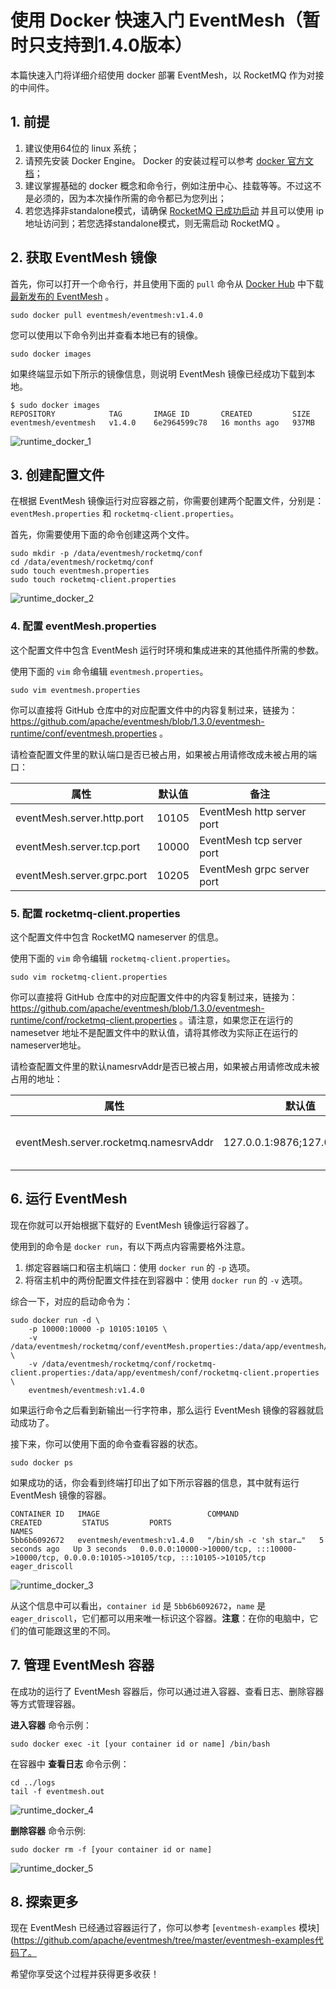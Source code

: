 # 使用 Docker 快速入门 EventMesh（暂时只支持到1.4.0版本）

本篇快速入门将详细介绍使用 docker 部署 EventMesh，以 RocketMQ 作为对接的中间件。

## 1. 前提

1. 建议使用64位的 linux 系统；
2. 请预先安装 Docker Engine。 Docker 的安装过程可以参考 [docker 官方文档](https://docs.docker.com/engine/install/)；
3. 建议掌握基础的 docker 概念和命令行，例如注册中心、挂载等等。不过这不是必须的，因为本次操作所需的命令都已为您列出；
4. 若您选择非standalone模式，请确保 [RocketMQ 已成功启动](https://rocketmq.apache.org/docs/quick-start/) 并且可以使用 ip 地址访问到；若您选择standalone模式，则无需启动 RocketMQ 。

## 2. 获取 EventMesh 镜像

首先，你可以打开一个命令行，并且使用下面的 ```pull``` 命令从 [Docker Hub](https://registry.hub.docker.com/r/eventmesh/eventmesh/tags) 中下载[最新发布的 EventMesh](https://eventmesh.apache.org/events/release-notes/v1.3.0/) 。

```shell
sudo docker pull eventmesh/eventmesh:v1.4.0
```

您可以使用以下命令列出并查看本地已有的镜像。

```shell
sudo docker images
```

如果终端显示如下所示的镜像信息，则说明 EventMesh 镜像已经成功下载到本地。

```shell
$ sudo docker images
REPOSITORY            TAG       IMAGE ID       CREATED         SIZE
eventmesh/eventmesh   v1.4.0    6e2964599c78   16 months ago   937MB
```

![runtime_docker_1](/images/install/runtime_docker_1.png)

## 3. 创建配置文件

在根据 EventMesh 镜像运行对应容器之前，你需要创建两个配置文件，分别是：```eventMesh.properties``` 和 ```rocketmq-client.properties```。

首先，你需要使用下面的命令创建这两个文件。

```shell
sudo mkdir -p /data/eventmesh/rocketmq/conf
cd /data/eventmesh/rocketmq/conf
sudo touch eventmesh.properties
sudo touch rocketmq-client.properties
```
![runtime_docker_2](/images/install/runtime_docker_2.png)

### 4. 配置 eventMesh.properties

这个配置文件中包含 EventMesh 运行时环境和集成进来的其他插件所需的参数。

使用下面的 ```vim``` 命令编辑 ```eventmesh.properties```。

```shell
sudo vim eventmesh.properties
```

你可以直接将 GitHub 仓库中的对应配置文件中的内容复制过来，链接为：<https://github.com/apache/eventmesh/blob/1.3.0/eventmesh-runtime/conf/eventmesh.properties> 。

请检查配置文件里的默认端口是否已被占用，如果被占用请修改成未被占用的端口：

| 属性                         | 默认值   | 备注                         |
|----------------------------|-------|----------------------------|
| eventMesh.server.http.port | 10105 | EventMesh http server port |
| eventMesh.server.tcp.port  | 10000 | EventMesh tcp server port  |
| eventMesh.server.grpc.port | 10205 | EventMesh grpc server port |

### 5. 配置 rocketmq-client.properties

这个配置文件中包含 RocketMQ nameserver 的信息。

使用下面的 ```vim``` 命令编辑 ```rocketmq-client.properties```。

```shell
sudo vim rocketmq-client.properties
```

你可以直接将 GitHub 仓库中的对应配置文件中的内容复制过来，链接为：<https://github.com/apache/eventmesh/blob/1.3.0/eventmesh-runtime/conf/rocketmq-client.properties> 。请注意，如果您正在运行的 namesetver 地址不是配置文件中的默认值，请将其修改为实际正在运行的nameserver地址。

请检查配置文件里的默认namesrvAddr是否已被占用，如果被占用请修改成未被占用的地址：

| 属性                                    | 默认值                           | 备注                               |
|---------------------------------------|-------------------------------|----------------------------------|
| eventMesh.server.rocketmq.namesrvAddr | 127.0.0.1:9876;127.0.0.1:9876 | RocketMQ namesrv default address |

## 6. 运行 EventMesh

现在你就可以开始根据下载好的 EventMesh 镜像运行容器了。

使用到的命令是 ```docker run```，有以下两点内容需要格外注意。

1. 绑定容器端口和宿主机端口：使用 ```docker run``` 的 ```-p``` 选项。
2. 将宿主机中的两份配置文件挂在到容器中：使用 ```docker run``` 的 ```-v``` 选项。

综合一下，对应的启动命令为：

```shell
sudo docker run -d \
    -p 10000:10000 -p 10105:10105 \
    -v /data/eventmesh/rocketmq/conf/eventMesh.properties:/data/app/eventmesh/conf/eventMesh.properties \
    -v /data/eventmesh/rocketmq/conf/rocketmq-client.properties:/data/app/eventmesh/conf/rocketmq-client.properties \
    eventmesh/eventmesh:v1.4.0
```

如果运行命令之后看到新输出一行字符串，那么运行 EventMesh 镜像的容器就启动成功了。

接下来，你可以使用下面的命令查看容器的状态。

```shell
sudo docker ps
```

如果成功的话，你会看到终端打印出了如下所示容器的信息，其中就有运行 EventMesh 镜像的容器。

```shell
CONTAINER ID   IMAGE                        COMMAND                  CREATED         STATUS         PORTS                                                                                          NAMES
5bb6b6092672   eventmesh/eventmesh:v1.4.0   "/bin/sh -c 'sh star…"   5 seconds ago   Up 3 seconds   0.0.0.0:10000->10000/tcp, :::10000->10000/tcp, 0.0.0.0:10105->10105/tcp, :::10105->10105/tcp   eager_driscoll
```

![runtime_docker_3](/images/install/runtime_docker_3.png)

从这个信息中可以看出，```container id``` 是 ```5bb6b6092672```，```name``` 是 ```eager_driscoll```，它们都可以用来唯一标识这个容器。**注意**：在你的电脑中，它们的值可能跟这里的不同。

## 7. 管理 EventMesh 容器

在成功的运行了 EventMesh 容器后，你可以通过进入容器、查看日志、删除容器等方式管理容器。

**进入容器** 命令示例：

```shell
sudo docker exec -it [your container id or name] /bin/bash
```

在容器中 **查看日志** 命令示例：

```shell
cd ../logs
tail -f eventmesh.out
```

![runtime_docker_4](/images/install/runtime_docker_4.png)

**删除容器** 命令示例:

```shell
sudo docker rm -f [your container id or name]
```

![runtime_docker_5](/images/install/runtime_docker_5.png)

## 8. 探索更多

现在 EventMesh 已经通过容器运行了，你可以参考 [```eventmesh-examples``` 模块](https://github.com/apache/eventmesh/tree/master/eventmesh-examples代码了。

希望你享受这个过程并获得更多收获！
